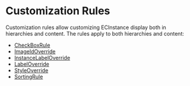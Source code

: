 # Customization Rules

Customization rules allow customizing ECInstance display both in
hierarchies and content. The rules apply to both hierarchies and content:
- [CheckBoxRule](./CheckBoxRule.md)
- [ImageIdOverride](./ImageIdOverride.md)
- [InstanceLabelOverride](./InstanceLabelOverride.md)
- [LabelOverride](./LabelOverride.md)
- [StyleOverride](./StyleOverride.md)
- [SortingRule](./SortingRule.md)
